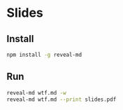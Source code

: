 # Slides

## Install

```bash
npm install -g reveal-md
```

## Run

```bash
reveal-md wtf.md -w
reveal-md wtf.md --print slides.pdf
```
